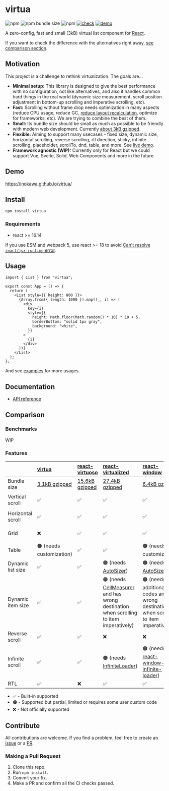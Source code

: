 # virtua

![npm](https://img.shields.io/npm/v/virtua) ![npm bundle size](https://img.shields.io/bundlephobia/minzip/virtua) ![npm](https://img.shields.io/npm/dw/virtua) [![check](https://github.com/inokawa/virtua/actions/workflows/check.yml/badge.svg)](https://github.com/inokawa/virtua/actions/workflows/check.yml) [![demo](https://github.com/inokawa/virtua/actions/workflows/demo.yml/badge.svg)](https://github.com/inokawa/virtua/actions/workflows/demo.yml)

A zero-config, fast and small (3kB) virtual list component for [React](https://github.com/facebook/react).

If you want to check the difference with the alternatives right away, [see comparison section](#comparison).

## Motivation

This project is a challenge to rethink virtualization. The goals are...

- **Minimal setup:** This library is designed to give the best performance with no configuration, not like alternatives, and also it handles common hard things in the real world (dynamic size measurement, scroll position adjustment in bottom-up scrolling and imperative scrolling, etc).
- **Fast:** Scrolling without frame drop needs optimization in many aspects (reduce CPU usage, reduce GC, [reduce layout recalculation](https://gist.github.com/paulirish/5d52fb081b3570c81e3a), optimize for frameworks, etc). We are trying to combine the best of them.
- **Small:** Its bundle size should be small as much as possible to be friendly with modern web development. Currently [about 3kB gzipped](https://bundlephobia.com/package/virtua).
- **Flexible:** Aiming to support many usecases - fixed size, dynamic size, horizontal scrolling, reverse scrolling, rtl direction, sticky, infinite scrolling, placeholder, scrollTo, dnd, table, and more. See [live demo](#demo).
- **Framework agnostic (WIP):** Currently only for React but we could support Vue, Svelte, Solid, Web Components and more in the future.

## Demo

https://inokawa.github.io/virtua/

## Install

```sh
npm install virtua
```

### Requirements

- react >= 16.14

If you use ESM and webpack 5, use react >= 18 to avoid [Can't resolve `react/jsx-runtime` error](https://github.com/facebook/react/issues/20235).

## Usage

```tsx
import { List } from "virtua";

export const App = () => {
  return (
    <List style={{ height: 800 }}>
      {Array.from({ length: 1000 }).map((_, i) => (
        <div
          key={i}
          style={{
            height: Math.floor(Math.random() * 10) * 10 + 5,
            borderBottom: "solid 1px gray",
            background: "white",
          }}
        >
          {i}
        </div>
      ))}
    </List>
  );
};
```

And see [examples](./stories) for more usages.

## Documentation

- [API reference](./docs/API.md)

## Comparison

### Benchmarks

WIP

### Features

|                   | [virtua](https://github.com/inokawa/virtua)              | [react-virtuoso](https://github.com/petyosi/react-virtuoso)       | [react-virtualized](https://github.com/bvaughn/react-virtualized)                                                                                                      | [react-window](https://github.com/bvaughn/react-window)                                            | [react-virtual](https://github.com/TanStack/virtual)            | [react-cool-virtual](https://github.com/wellyshen/react-cool-virtual) |
| :---------------- | :------------------------------------------------------- | :---------------------------------------------------------------- | :--------------------------------------------------------------------------------------------------------------------------------------------------------------------- | :------------------------------------------------------------------------------------------------- | :-------------------------------------------------------------- | :-------------------------------------------------------------------- |
| Bundle size       | [3.1kB gzipped](https://bundlephobia.com/package/virtua) | [15.6kB gzipped](https://bundlephobia.com/package/react-virtuoso) | [27.4kB gzipped](https://bundlephobia.com/package/react-virtualized)                                                                                                   | [6.4kB gzipped](https://bundlephobia.com/package/react-window)                                     | [2.3kB gzipped](https://bundlephobia.com/package/react-virtual) | [3.1kB gzipped](https://bundlephobia.com/package/react-cool-virtual)  |
| Vertical scroll   | ✅                                                       | ✅                                                                | ✅                                                                                                                                                                     | ✅                                                                                                 | 🟠 (needs customization)                                        | 🟠 (needs customization)                                              |
| Horizontal scroll | ✅                                                       | ✅                                                                | ✅                                                                                                                                                                     | ✅                                                                                                 | 🟠 (needs customization)                                        | 🟠 (needs customization)                                              |
| Grid              | ❌                                                       | ✅                                                                | ✅                                                                                                                                                                     | ✅                                                                                                 | 🟠 (needs customization)                                        | 🟠 (needs customization)                                              |
| Table             | 🟠 (needs customization)                                 | ✅                                                                | ✅                                                                                                                                                                     | 🟠 (needs customization)                                                                           | 🟠 (needs customization)                                        | 🟠 (needs customization)                                              |
| Dynamic list size | ✅                                                       | ✅                                                                | 🟠 (needs [AutoSizer](https://github.com/bvaughn/react-virtualized/blob/master/docs/AutoSizer.md))                                                                     | 🟠 (needs [AutoSizer](https://github.com/bvaughn/react-virtualized/blob/master/docs/AutoSizer.md)) | ✅                                                              | ✅                                                                    |
| Dynamic item size | ✅                                                       | ✅                                                                | 🟠 (needs [CellMeasurer](https://github.com/bvaughn/react-virtualized/blob/master/docs/CellMeasurer.md) and has wrong destination when scrolling to item imperatively) | 🟠 (needs additional codes and has wrong destination when scrolling to item imperatively)          | 🟠 (has wrong destination when scrolling to item imperatively)  | 🟠 (has wrong destination when scrolling to item imperatively)        |
| Reverse scroll    | ✅                                                       | ✅                                                                | ❌                                                                                                                                                                     | ❌                                                                                                 | ❌                                                              | ❌                                                                    |
| Infinite scroll   | ✅                                                       | ✅                                                                | 🟠 (needs [InfiniteLoader](https://github.com/bvaughn/react-virtualized/blob/master/docs/InfiniteLoader.md))                                                           | 🟠 (needs [react-window-infinite-loader](https://github.com/bvaughn/react-window-infinite-loader)) | ✅                                                              | ✅                                                                    |
| RTL               | ✅                                                       | ❌                                                                | ✅                                                                                                                                                                     | ✅                                                                                                 | ❌                                                              | ❌                                                                    |

- ✅ - Built-in supported
- 🟠 - Supported but partial, limited or requires some user custom code
- ❌ - Not officially supported

## Contribute

All contributions are welcome.
If you find a problem, feel free to create an [issue](https://github.com/inokawa/virtua/issues) or a [PR](https://github.com/inokawa/virtua/pulls).

### Making a Pull Request

1. Clone this repo.
2. Run `npm install`.
3. Commit your fix.
4. Make a PR and confirm all the CI checks passed.
